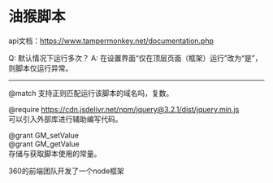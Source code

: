 # 油猴脚本

api文档：https://www.tampermonkey.net/documentation.php

Q: 默认情况下运行多次？
A: 在设置界面“仅在顶层页面（框架）运行”改为“是”，则脚本仅运行异常。

***

@match 支持正则匹配运行该脚本的域名吗，复数。  

@require https://cdn.jsdelivr.net/npm/jquery@3.2.1/dist/jquery.min.js  
可以引入外部库进行辅助编写代码。  

@grant GM_setValue  
@grant GM_getValue  
存储与获取脚本使用的常量。


360的前端团队开发了一个node框架